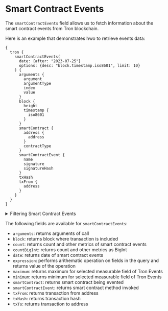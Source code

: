 # Smart Contract Events

The `smartContractEvents` field allows us to fetch information about the smart contract events from Tron blockchain.

Here is an example that demonstrates hwo to retrieve events data:

```
{
  tron {
    smartContractEvents(
      date: {after: "2023-07-25"}
      options: {desc: "block.timestamp.iso8601", limit: 10}
    ) {
      arguments {
        argument
        argumentType
        index
        value
      }
      block {
        height
        timestamp {
          iso8601
        }
      }
      smartContract {
        address {
          address
        }
        contractType
      }
      smartContractEvent {
        name
        signature
        signatureHash
      }
      txHash
      txFrom {
        address
      }
    }
  }
}
```

<details>

<summary>Filtering Smart Contract Events</summary>

Smart contract events can be filtered using the following arguments:

- `any`: A catch-all filter (OR Logic) that can be used to filter the results by any of the other fields.
- `date`: filter by date of smart contract events
- `height`: filter by block height where transaction is included
- `options`: filter returned data by ordering, limiting, and constraining it
- `smartContractAddress`: filter by smart contract address
- `smartContractEvent`: filter by name of the smart contract event
- `time`: filter by time of the smart contract event
- `txFrom`: filter by transaction from address
- `txHash`: filter by transaction hash
- `txTo`: filter by transaction to address

</details>

The following fields are available for `smartContractEvents`:

- `arguments`: returns arguments of call
- `block`: returns block where transaction is included
- `count`: returns count and other metrics of smart contract events
- `countBigInt`: returns count and other metrics as BigInt
- `date`: returns date of smart contract events
- `expression`: performs arithematic operation on fields in the query and returns value of the operation
- `maximum`: returns maximum for selected measurable field of Tron Events
- `minimum`: returns minimum for selected measurable field of Tron Events
- `smartContract`: returns smart contract being evented
- `smartContractEvent`: returns smart contract method invoked
- `txFrom`: returns transaction from address
- `txHash`: returns transaction hash
- `txTo`: returns transaction to address

